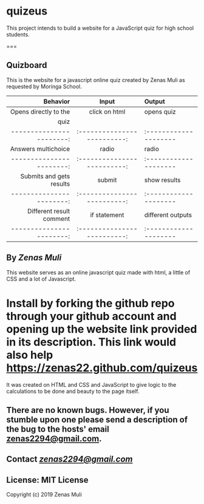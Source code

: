 # quizeus
This project intends to  build a website for a JavaScript quiz for high school students.

===

Quizboard
---

This is the website for a javascript online quiz created by Zenas Muli as requested by
Moringa School.

| Behavior               | Input                     | Output              |
|-----------------------:|:-------------------------:|:--------------------|
|Opens directly to the   |click on html              |opens quiz           |
|quiz                    |                           |                     |
|-----------------------:|:-------------------------:|:--------------------|
|Answers multichoice     |radio                      |radio                |
|-----------------------:|:-------------------------:|:--------------------|
|Submits and gets results|submit                     |show results         |
|-----------------------:|:-------------------------:|:--------------------|
|Different result comment|if statement               |different outputs    |
|-----------------------:|:-------------------------:|:--------------------|

By *Zenas Muli*
---

This website serves as an online javascript quiz made with html, a little of CSS and
a lot of Javascript.

Install by forking the github repo through your github account and opening up
the website link provided in its description. This link would also help
https://zenas22.github.com/quizeus
===

It was created on HTML and CSS and JavaScript to
give logic to the calculations to be done and beauty to the page itself.

There are no known bugs. However, if you stumble upon one please send a
description of the bug to the hosts' email zenas2294@gmail.com.
---

**Contact**
*zenas2294@gmail.com*
---

License: MIT License
---

Copyright (c) 2019 Zenas Muli
